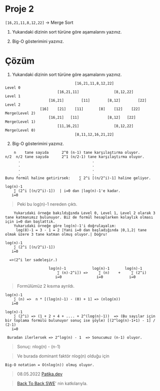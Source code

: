 # Proje 2

```[16,21,11,8,12,22]``` -> Merge Sort

1. Yukarıdaki dizinin sort türüne göre aşamalarını yazınız.

2. Big-O gösterimini yazınız.

# Çözüm

1. Yukarıdaki dizinin sort türüne göre aşamalarını yazınız.
```
                                [16,21,11,8,12,22]
Level 0                
                        [16,21,11]                [8,12,22]
Level 1
                    [16,21]        [11]        [8,12]        [22]
Level 2
                [16]    [21]    [11]       [8]    [12]    [22]
Merge(Level 2)
                    [16,21]   [11]             [8,12]   [22]
Merge(Level 1)
                        [11,16,21]                [8,12,22] 
Merge(Level 0)
                                [8,11,12,16,21,22]
```

2. Big-O gösterimini yazınız.
```
    n    tane sayıda      2^0 (n-1) tane karşılaştırma oluyor.
n/2  n/2 tane sayıda      2^1 (n/2-1) tane karşılaştırma oluyor.
      .                                 .
      .                                 .
      .                                 .
      .                                 .
Bunu formül haline getirirsek:    ∑ 2^i [(n/2^i)-1] haline geliyor.
```
```
log(n)-1
    ∑ (2^i [(n/2^i)-1])  | i=0 dan |log(n)-1'e kadar.
   i=0
```
> Peki bu log(n)-1 nereden çıktı.
```
    Yukarıdaki örneğe bakıldığında Level 0, Level 1, Level 2 olarak 3 tane katmanımız bulunuyor. Biz de formül hesaplarken kolaylık olması için i=0 dan başlattık. 
    Yukarıdaki örneğe göre log(n)-1'i doğrulayalım:
     log(8)-1 = 3 - 1 = 2 |Yani i=0 dan başladığında |0,1,2| tane olmak üzere 3 tane katman olmuş oluyor.| Doğru! 
```
```
log(n)-1
    ∑ (2^i [(n/2^i)-1])  
   i=0

  =>(2^i ler sadeleşir.) 

                    log(n)-1            log(n)-1       log(n)-1
                        ∑ (n)-2^i]) =>     ∑ (n)    +     ∑ (2^i)
                       i=0                i=0            i=0
```
> Formülümüz 2 kısıma ayrıldı.
```
log(n)-1
    ∑ (n) =>  n * [(log(n)-1) - (0) + 1] => (nlog(n))
   i=0
```
```
log(n)-1
    ∑ (2^i) => (1 + 2 + 4 + .... + 2^(log(n)-1))  => (Bu sayılar için bir toplama formülü bulunuyor sonuç ise şöyle) [(2^log(n)-1+1) - 1] / (2-1)
   i=0

 Buradan ilerlersek => 2^log(n) - 1  => Sonucumuz (n-1) oluyor. 
```

> Sonuç:       nlog(n) - (n-1) 

> Ve burada dominant faktör nlog(n) olduğu için   

```
Big-O notation = O(nlog(n)) olmuş oluyor.
```

> 08.05.2022 [Patika.dev](https://www.patika.dev/tr)

> [Back To Back SWE](https://www.youtube.com/watch?v=alJswNJ4P3U)' nin katkılarıyla.